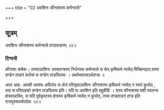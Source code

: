 +++
title = "02 अवशिनः कीनाशस्य कर्मन्यासे"

+++
## सूत्रम्
अवशिनः कीनाशस्य कर्मन्यासे दण्डताडनम् ॥२॥  
### टिप्पनी
कीनाशः कर्षकः। तस्याऽवशिनः अस्वतन्त्रस्य निर्धनस्थ कर्मन्यासे स चेत् कृषिकर्म न्यसेत् विच्छिन्द्यात् तस्य दण्डेन ताडनं कर्तव्यं स दण्डेन ताडयितव्यः । अर्थाभावान्नाऽर्थदण्डः ॥  

अपर आह- अवशी अवश्यः अविधेयः यः क्षेत्रं परिगृह्याऽवशिनः कीनाशस्य कृषिकर्म न्यसेत् न स्वयं कुर्यात् , तदा स परिग्राहको दण्डेन ताडयितव्य इति। यदि वा अवशिन इति बहुव्रीहिः । यस्य कीनाशस्य वशी स्वतन्त्रः क्षेत्रवान्नास्ति, स यदि पूर्वकृष्टस्य क्षेत्रस्य कृषिकर्म न्यसेत् न कुर्यात्, तस्य दण्डताडनं दण्ड इति राजपुरुषस्योपदेशः ॥२॥  
